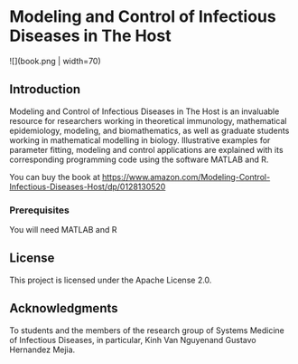 # Modeling and Control of Infectious Diseases in The Host 

![](book.png | width=70)


## Introduction

Modeling and Control of Infectious Diseases in The Host is an invaluable resource for researchers working in theoretical immunology, 
mathematical epidemiology, modeling, and biomathematics, as well as graduate students working in mathematical modelling in biology. 
Illustrative examples for parameter fitting, modeling and control applications are explained with its corresponding programming 
code using the software MATLAB and R.

You can buy the book at https://www.amazon.com/Modeling-Control-Infectious-Diseases-Host/dp/0128130520 

### Prerequisites

You will need MATLAB and R

## License

This project is licensed under the Apache License 2.0.

## Acknowledgments
To students and the members of the research group of Systems Medicine of Infectious Diseases, in particular, 
Kinh Van Nguyenand Gustavo Hernandez Mejia. 


